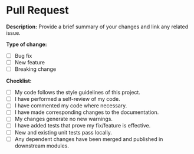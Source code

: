 # Pull Request

**Description:**
Provide a brief summary of your changes and link any related issue.

**Type of change:**
- [ ] Bug fix
- [ ] New feature
- [ ] Breaking change

**Checklist:**
- [ ] My code follows the style guidelines of this project.
- [ ] I have performed a self-review of my code.
- [ ] I have commented my code where necessary.
- [ ] I have made corresponding changes to the documentation.
- [ ] My changes generate no new warnings.
- [ ] I have added tests that prove my fix/feature is effective.
- [ ] New and existing unit tests pass locally.
- [ ] Any dependent changes have been merged and published in downstream modules.
